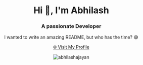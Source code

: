 <h1 align="center">Hi 👋, I'm Abhilash</h1>
<h3 align="center">A passionate Developer</h3>

<p align="center">I wanted to write an amazing README, but who has the time? 😅</p>

<p align="center">
  <a href="https://abhilashajayan.vercel.app/">🌐 Visit My Profile</a>
</p>

<p align="center">
 <img src="https://komarev.com/ghpvc/?username=abhilashajayan&label=🌟 Profile Views 🌟&color=ff5733&style=for-the-badge" alt="abhilashajayan" />
</p>
